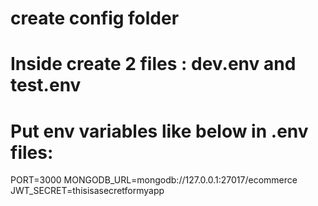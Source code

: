 # create config folder

# Inside create 2 files : dev.env and test.env

# Put env variables like below in .env files:

PORT=3000
MONGODB_URL=mongodb://127.0.0.1:27017/ecommerce
JWT_SECRET=thisisasecretformyapp
